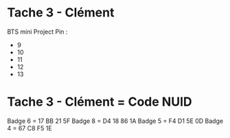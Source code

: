 # Tache 3 - Clément
BTS mini Project
Pin    :
- 9
- 10
- 11
- 12
- 13


# Tache 3 - Clément = Code NUID

Badge 6 = 17 BB 21 5F
Badge 8 = D4 18 86 1A
Badge 5 = F4 D1 5E 0D
Badge 4 = 67 C8 F5 1E
